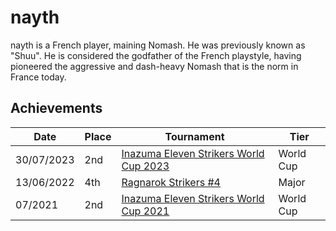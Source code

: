 # nayth

nayth is a French player, maining Nomash. He was previously known as "Shuu".
He is considered the godfather of the French playstyle, having pioneered
the aggressive and dash-heavy Nomash that is the norm in France today.

## Achievements

| Date | Place | Tournament | Tier |
| - | - | - | - |
| 30/07/2023 | 2nd | [Inazuma Eleven Strikers World Cup 2023](/inapedia/tournaments/worldcup23.md) | World Cup |
| 13/06/2022 | 4th | [Ragnarok Strikers #4](/inapedia/tournaments/ragna/ragna4.md) | Major |
| 07/2021 | 2nd | [Inazuma Eleven Strikers World Cup 2021](/inapedia/tournaments/worldcup21.md) | World Cup |
